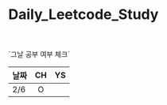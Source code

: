# Daily_Leetcode_Study

<br />
<br />
`그날 공부 여부 체크`

| 날짜  | CH | YS |
|:----|:--:|:--:|
| 2/6 | O  |   |